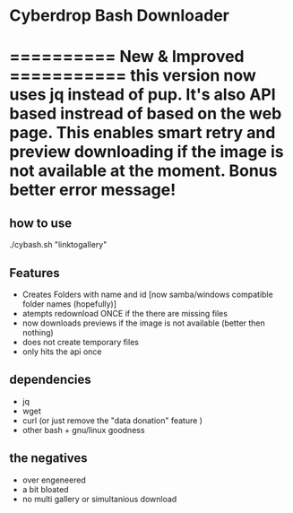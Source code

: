 # Cyberdrop Bash Downloader

========== New & Improved ===========
 this version now uses jq instead of
 pup. It's also API based instread
 of based on the web page.
 This enables smart retry and
 preview downloading if the image is
 not available at the moment.
 Bonus better error message!
=====================================

## how to use
./cybash.sh "linktogallery"

## Features

-   Creates Folders with name and id [now samba/windows compatible folder names (hopefully)]
-   atempts redownload ONCE if the there are missing files
-   now downloads previews if the image is not available (better then nothing)
-   does not create temporary files
-   only hits the api once

## dependencies

-   jq
-   wget
-   curl (or just remove the "data donation" feature )
-   other bash + gnu/linux goodness

## the negatives
- over engeneered
- a bit bloated
- no multi gallery or simultanious download
